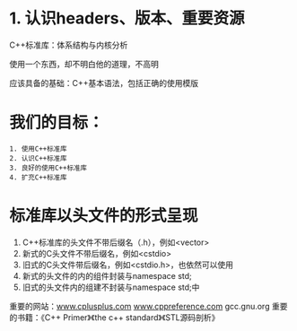 # 1. 认识headers、版本、重要资源

C++标准库：体系结构与内核分析

使用一个东西，却不明白他的道理，不高明

应该具备的基础：C++基本语法，包括正确的使用模版

# 我们的目标：
    1. 使用C++标准库
    2. 认识C++标准库
    3. 良好的使用C++标准库
    4. 扩充C++标准库

# 标准库以头文件的形式呈现
1. C++标准库的头文件不带后缀名（.h），例如\<vector>
2. 新式的C头文件不带后缀名，例如\<cstdio>
3. 旧式的C头文件带后缀名，例如\<cstdio.h>，也依然可以使用
4. 新式的头文件的内的组件封装与namespace std;
5. 旧式的头文件内的组建不封装与namespace std;中

重要的网站：www.cplusplus.com   www.cppreference.com    gcc.gnu.org
重要的书籍：《C++ Primer》《the c++ standard》《STL源码剖析》
